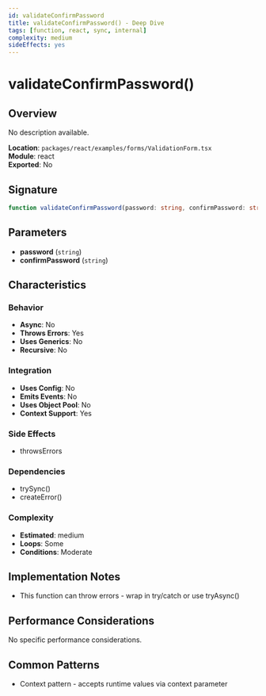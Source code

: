 ```yaml
---
id: validateConfirmPassword
title: validateConfirmPassword() - Deep Dive
tags: [function, react, sync, internal]
complexity: medium
sideEffects: yes
---
```


# validateConfirmPassword()

## Overview
No description available.

**Location**: `packages/react/examples/forms/ValidationForm.tsx`  
**Module**: react  
**Exported**: No  

## Signature
```typescript
function validateConfirmPassword(password: string, confirmPassword: string): unknown
```

## Parameters
- **password** (`string`)
- **confirmPassword** (`string`)

## Characteristics

### Behavior
- **Async**: No
- **Throws Errors**: Yes
- **Uses Generics**: No
- **Recursive**: No

### Integration
- **Uses Config**: No
- **Emits Events**: No
- **Uses Object Pool**: No
- **Context Support**: Yes

### Side Effects
- throwsErrors

### Dependencies
- trySync()
- createError()

### Complexity
- **Estimated**: medium
- **Loops**: Some
- **Conditions**: Moderate



## Implementation Notes
- This function can throw errors - wrap in try/catch or use tryAsync()

## Performance Considerations
No specific performance considerations.

## Common Patterns
- Context pattern - accepts runtime values via context parameter
